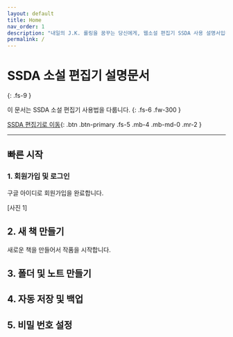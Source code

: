 ```yaml
---
layout: default
title: Home
nav_order: 1
description: "내일의 J.K. 롤링을 꿈꾸는 당신에게, 웹소설 편집기 SSDA 사용 설명서입니다."
permalink: /
---
```


# SSDA 소설 편집기 설명문서
{: .fs-9 }

이 문서는 SSDA 소설 편집기 사용법을 다룹니다.
{: .fs-6 .fw-300 }

[SSDA 편집기로 이동](https://ssda.app){: .btn .btn-primary .fs-5 .mb-4 .mb-md-0 .mr-2 }

---

## 빠른 시작


### 1. 회원가입 및 로그인

구글 아이디로 회원가입을 완료합니다.

[사진 1]


## 2. 새 책 만들기

새로운 책을 만들어서 작품을 시작합니다.


## 3. 폴더 및 노트 만들기

## 4. 자동 저장 및 백업

## 5. 비밀 번호 설정



